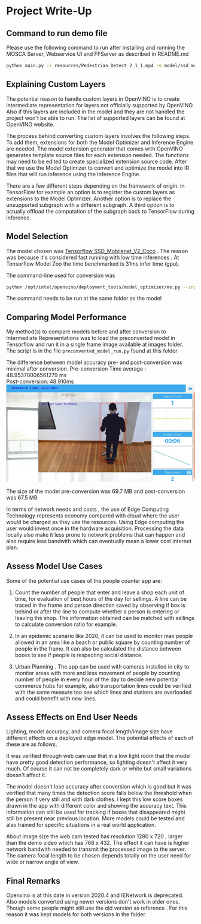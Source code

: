 # Project Write-Up

## Command to run demo file

Please use the following command to run after installing and running the MOSCA Server, Webservice UI and FFServer as described in README.md

```bash
python main.py -i resources/Pedestrian_Detect_2_1_1.mp4 -m model/ssd_mobilenet_v2_coco_openvino2019/frozen_inference_graph -l /opt/intel/openvino/deployment_tools/inference_engine/lib/intel64/libcpu_extension_sse4.so -d CPU -pt 0.5 | ffmpeg -v warning -f rawvideo -pixel_format bgr24 -video_size 768x432 -framerate 24 -i - http://0.0.0.0:3004/fac.ffm
```

## Explaining Custom Layers

The potential reason to handle custom layers in OpenVINO is to create intermediate representation for layers not officially supported by OpenVINO. Also if this layers are included in the model and they are not handled the project won't be able to run. The list of supported layers can be found at OpenVINO website. 

The process behind converting custom layers involves the following steps. To add them, extensions for both the Model Optimizer and Inference Engine are needed. The model extension generator that comes with OpenVINO generates template source files for each extension needed. The functions may need to be edited to create specialized extension source code. After that we use the Model Optimizer to convert and optimize the model into IR files that will run inference using the Inference Engine.

There are a few different steps depending on the framework of origin. In TensorFlow for example an option is to register the custom layers as extensions to the Model Optimizer. Another option is to replace the unsupported subgraph with a different subgraph. A third option is to actually offload the computation of the subgraph back to TensorFlow during inference.

## Model Selection

The model chosen was [Tensorflow SSD_Mobilenet_V2_Coco](https://github.com/tensorflow/models/blob/master/research/object_detection/g3doc/tf1_detection_zoo.md) . The reason was because it's considered fast running with low time inferences . At Tensorflow Model Zoo the time benchmarked is 31ms infer time (gpu).

The command-line used for conversion was

```bash
python /opt/intel/openvino/deployment_tools/model_optimizer/mo.py --input_model frozen_inference_graph.pb --tensorflow_object_detection_api_pipeline_config pipeline.config --reverse_input_channels --tensorflow_use_custom_operations_config /opt/intel/openvino/deployment_tools/model_optimizer/extensions/front/tf/ssd_v2_support.json
```
The command needs to be run at the same folder as the model

## Comparing Model Performance

My method(s) to compare models before and after conversion to Intermediate Representations
was to load the preconverted model in Tensorflow and run it in a single frame image available at images folder.  
The script is in the file `preconverted_model_run.py` found at this folder

The difference between model accuracy pre- and post-conversion was minimal after conversion.
Pre-conversion Time average : 48.95370006561279 ms  
Post-conversion: 48.910ms
![people-counter-postconversion](./output_image.jpg)

The size of the model pre-conversion was 69.7 MB and post-conversion was 67.5 MB

In terms of network needs and costs , the use of Edge Computing Technology represents economy compared with cloud where the user would be charged as they use the resources. Using Edge computing the user would invest once in the hardware acquisition. Processing the data locally also make it less prone to network problems that can happen and also require less bandwith which can eventually mean a lower cost internet plan.

## Assess Model Use Cases

Some of the potential use cases of the people counter app are:

1. Count the number of people that enter and leave a shop each unit of time, for evaluation of best hours of the day for sellings. A line can be traced in the frame and person direction saved by observing if box is behind or after the line to compute whether a person is entering or leaving the shop. The information obtained can be matched with sellings to calculate conversion ratio for example.

2. In an epidemic scenario like 2020, it can be used to monitor max people allowed in an area like a beach or public square by counting number of people in the frame. It can also be calculated the distance between boxes to see if people is respecting social distance.

3. Urban Planning . The app can be used with cameras installed in city to monitor areas with more and less movement of people by counting number of people in every hour of the day to decide new potential commerce hubs for example, also transportation lines could be verified with the same measure too see which lines and stations are overloaded and could benefit with new lines.

## Assess Effects on End User Needs

Lighting, model accuracy, and camera focal length/image size have different effects on a
deployed edge model. The potential effects of each of these are as follows.

It was verified through web cam use that in a low light room that the model have pretty good detection performance, so lighting doesn't affect it very much. Of course it can not be completely dark or white but small variations doesn't affect it.

The model doesn't lose accuracy after conversion which is good but it was verified that many times the detection score falls below the threshold when the person if very still and with dark clothes. I kept this low score boxes drawn in the app with different color and showing the accuracy text. This information can still be used for tracking if boxes that disappeared might still be present near previous location. More models could be tested and also trained for specific situations in a real world application.

About image size the web cam tested has resolution 1280 x 720 , larger than the demo video which has 768 x 432. The effect it can have is higher network bandwith needed to transmit the processed image to the server. The camera focal length to be chosen depends totally on the user need for wide or narrow angle of view.

## Final Remarks

Openvino is at this date in version 2020.4 and IENetwork is deprecated. Also models converted using newer versions don't work in older ones. Though some people might still use the old version as reference . For this reason it was kept models for both versions in the folder.